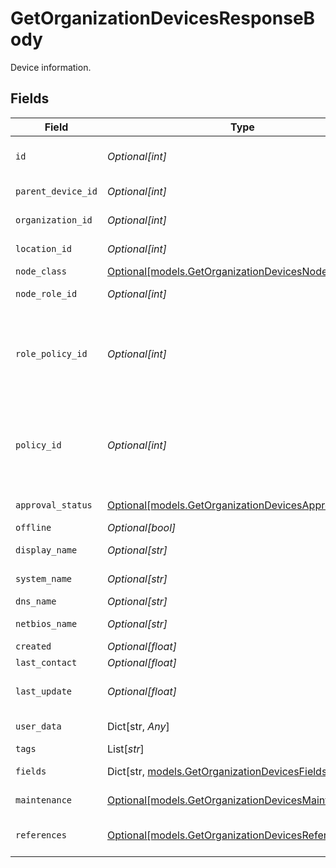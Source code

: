 # GetOrganizationDevicesResponseBody

Device information.


## Fields

| Field                                                                                                      | Type                                                                                                       | Required                                                                                                   | Description                                                                                                |
| ---------------------------------------------------------------------------------------------------------- | ---------------------------------------------------------------------------------------------------------- | ---------------------------------------------------------------------------------------------------------- | ---------------------------------------------------------------------------------------------------------- |
| `id`                                                                                                       | *Optional[int]*                                                                                            | :heavy_minus_sign:                                                                                         | Node (Device) identifier                                                                                   |
| `parent_device_id`                                                                                         | *Optional[int]*                                                                                            | :heavy_minus_sign:                                                                                         | Parent Node identifier                                                                                     |
| `organization_id`                                                                                          | *Optional[int]*                                                                                            | :heavy_minus_sign:                                                                                         | Organization identifier                                                                                    |
| `location_id`                                                                                              | *Optional[int]*                                                                                            | :heavy_minus_sign:                                                                                         | Location identifier                                                                                        |
| `node_class`                                                                                               | [Optional[models.GetOrganizationDevicesNodeClass]](../models/getorganizationdevicesnodeclass.md)           | :heavy_minus_sign:                                                                                         | Node Class                                                                                                 |
| `node_role_id`                                                                                             | *Optional[int]*                                                                                            | :heavy_minus_sign:                                                                                         | Node Role identifier                                                                                       |
| `role_policy_id`                                                                                           | *Optional[int]*                                                                                            | :heavy_minus_sign:                                                                                         | Node Role policy ID based on organization and location Policy Mapping                                      |
| `policy_id`                                                                                                | *Optional[int]*                                                                                            | :heavy_minus_sign:                                                                                         | Assigned policy ID (overrides organization and location policy mapping)                                    |
| `approval_status`                                                                                          | [Optional[models.GetOrganizationDevicesApprovalStatus]](../models/getorganizationdevicesapprovalstatus.md) | :heavy_minus_sign:                                                                                         | Approval Status                                                                                            |
| `offline`                                                                                                  | *Optional[bool]*                                                                                           | :heavy_minus_sign:                                                                                         | Is Offline?                                                                                                |
| `display_name`                                                                                             | *Optional[str]*                                                                                            | :heavy_minus_sign:                                                                                         | Display Name                                                                                               |
| `system_name`                                                                                              | *Optional[str]*                                                                                            | :heavy_minus_sign:                                                                                         | System Name                                                                                                |
| `dns_name`                                                                                                 | *Optional[str]*                                                                                            | :heavy_minus_sign:                                                                                         | DNS Name                                                                                                   |
| `netbios_name`                                                                                             | *Optional[str]*                                                                                            | :heavy_minus_sign:                                                                                         | NETBIOS Name                                                                                               |
| `created`                                                                                                  | *Optional[float]*                                                                                          | :heavy_minus_sign:                                                                                         | Created                                                                                                    |
| `last_contact`                                                                                             | *Optional[float]*                                                                                          | :heavy_minus_sign:                                                                                         | Last Contact                                                                                               |
| `last_update`                                                                                              | *Optional[float]*                                                                                          | :heavy_minus_sign:                                                                                         | Last data submission timestamp                                                                             |
| `user_data`                                                                                                | Dict[str, *Any*]                                                                                           | :heavy_minus_sign:                                                                                         | Custom attributes                                                                                          |
| `tags`                                                                                                     | List[*str*]                                                                                                | :heavy_minus_sign:                                                                                         | Tags                                                                                                       |
| `fields`                                                                                                   | Dict[str, [models.GetOrganizationDevicesFields](../models/getorganizationdevicesfields.md)]                | :heavy_minus_sign:                                                                                         | Custom Fields                                                                                              |
| `maintenance`                                                                                              | [Optional[models.GetOrganizationDevicesMaintenance]](../models/getorganizationdevicesmaintenance.md)       | :heavy_minus_sign:                                                                                         | Maintenance mode status                                                                                    |
| `references`                                                                                               | [Optional[models.GetOrganizationDevicesReferences]](../models/getorganizationdevicesreferences.md)         | :heavy_minus_sign:                                                                                         | Expanded entity references                                                                                 |